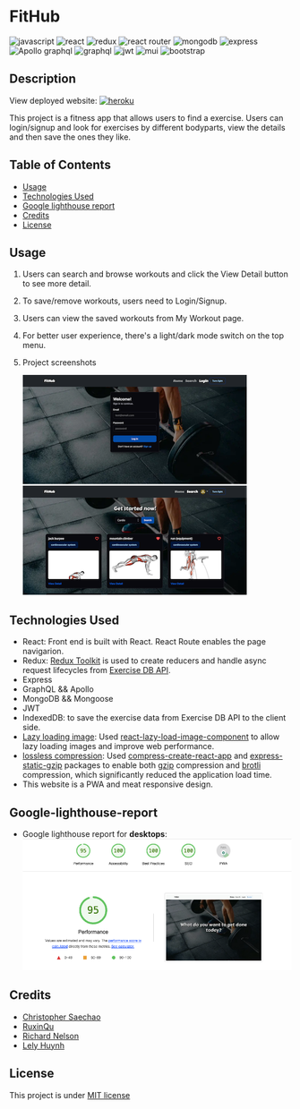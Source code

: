 # FitHub

![javascript](https://img.shields.io/badge/JavaScript-323330?style=for-the-badge&logo=javascript&logoColor=F7DF1E)
![react](https://img.shields.io/badge/React-20232A?style=for-the-badge&logo=react&logoColor=61DAFB)
![redux](https://img.shields.io/badge/Redux-593D88?style=for-the-badge&logo=redux&logoColor=white)
![react router](https://img.shields.io/badge/React_Router-CA4245?style=for-the-badge&logo=react-router&logoColor=white)
![mongodb](https://img.shields.io/badge/MongoDB-4EA94B?style=for-the-badge&logo=mongodb&logoColor=white)
![express](https://img.shields.io/badge/Express.js-000000?style=for-the-badge&logo=express&logoColor=white)
![Apollo graphql](https://img.shields.io/badge/Apollo%20GraphQL-311C87?&style=for-the-badge&logo=Apollo%20GraphQL&logoColor=white)
![graphql](https://img.shields.io/badge/GraphQl-E10098?style=for-the-badge&logo=graphql&logoColor=white)
![jwt](https://img.shields.io/badge/JWT-000000?style=for-the-badge&logo=JSON%20web%20tokens&logoColor=white)
![mui](https://img.shields.io/badge/Material%20UI-007FFF?style=for-the-badge&logo=mui&logoColor=white)
![bootstrap](https://img.shields.io/badge/Bootstrap-563D7C?style=for-the-badge&logo=bootstrap&logoColor=white)

## Description

View deployed website: [![heroku](https://img.shields.io/badge/Heroku-430098?style=for-the-badge&logo=heroku&logoColor=white)](https://fithub-fitness.herokuapp.com)

This project is a fitness app that allows users to find a exercise. Users can login/signup and look for exercises by different bodyparts, view the details and then save the ones they like.

## Table of Contents

- [Usage](#usage)
- [Technologies Used](#technologies-used)
- [Google lighthouse report](#google-lighthouse-report)
- [Credits](#credits)
- [License](#license)

## Usage

1. Users can search and browse workouts and click the View Detail button to see more detail.
2. To save/remove workouts, users need to Login/Signup.
3. Users can view the saved workouts from My Workout page.
4. For better user experience, there's a light/dark mode switch on the top menu.

5. Project screenshots

   ![login](./client/public/assets/login.png) ![search](./client/public/assets/search.png)

## Technologies Used

- React: Front end is built with React. React Route enables the page navigarion.
- Redux: [Redux Toolkit](https://redux-toolkit.js.org) is used to create reducers and handle async request lifecycles from [Exercise DB API](https://rapidapi.com/justin-WFnsXH_t6/api/exercisedb).
- Express
- GraphQL && Apollo
- MongoDB && Mongoose
- JWT
- IndexedDB: to save the exercise data from Exercise DB API to the client side.
- [Lazy loading image](https://developer.mozilla.org/en-US/docs/Web/Performance/Lazy_loading): Used [react-lazy-load-image-component](https://www.npmjs.com/package/react-lazy-load-image-component) to allow lazy loading images and improve web performance.
- [lossless compression](https://developer.mozilla.org/en-US/docs/Glossary/Lossless_compression): Used [compress-create-react-app](https://www.npmjs.com/package/compress-create-react-app) and [express-static-gzip](https://www.npmjs.com/package/express-static-gzip) packages to enable both [gzip](https://www.gzip.org) compression and [brotli](https://developer.mozilla.org/en-US/docs/Glossary/Brotli_compression) compression, which significantly reduced the application load time.
- This website is a PWA and meat responsive design.

## Google-lighthouse-report

- Google lighthouse report for **desktops**:
  ![desktop-lighthouse-report](./client/public/assets/lighthouse-pc.png)

## Credits

- [Christopher Saechao](https://github.com/TikoMyster)
- [RuxinQu](https://github.com/RuxinQu)
- [Richard Nelson](https://github.com/nelson92)
- [Lely Huynh](https://github.com/lely2011)

## License

This project is under [MIT license](https://opensource.org/lsicenses/MIT)
